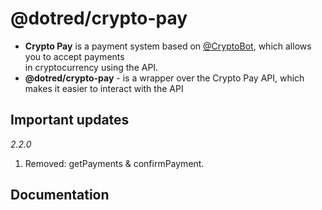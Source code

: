 # @dotred/crypto-pay

* **Crypto Pay** is a payment system based on [@CryptoBot](http://t.me/CryptoBot), which allows you to accept
  payments    
  in cryptocurrency using the API.
* **@dotred/crypto-pay** - is a wrapper over the Crypto Pay API, which makes it easier to interact with the API

## Important updates
*2.2.0*
1. Removed: getPayments & confirmPayment.

## Documentation

